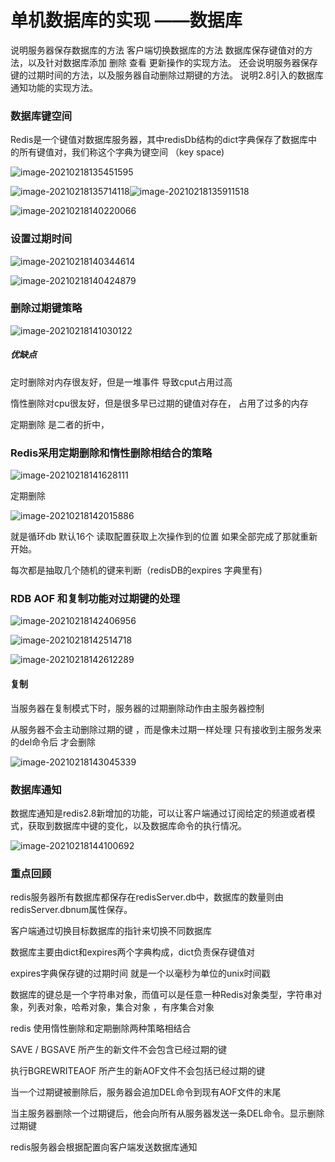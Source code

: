 # 单机数据库的实现 ——数据库

说明服务器保存数据库的方法 客户端切换数据库的方法 数据库保存键值对的方法，以及针对数据库添加 删除 查看 更新操作的实现方法。 还会说明服务器保存键的过期时间的方法，以及服务器自动删除过期键的方法。  说明2.8引入的数据库通知功能的实现方法。

### 数据库键空间

Redis是一个键值对数据库服务器，其中redisDb结构的dict字典保存了数据库中的所有键值对，我们称这个字典为键空间 （key space)

![image-20210218135451595](assets/image-20210218135451595.png)

![image-20210218135714118](assets/image-20210218135714118.png)![image-20210218135911518](assets/image-20210218135911518.png)

![image-20210218140220066](assets/image-20210218140220066.png)

### 设置过期时间

![image-20210218140344614](assets/image-20210218140344614.png)

![image-20210218140424879](assets/image-20210218140424879.png)

### 删除过期键策略

![image-20210218141030122](assets/image-20210218141030122.png)

##### 优缺点

定时删除对内存很友好，但是一堆事件 导致cput占用过高

惰性删除对cpu很友好，但是很多早已过期的键值对存在， 	占用了过多的内存



定期删除 是二者的折中，

### Redis采用定期删除和惰性删除相结合的策略

![image-20210218141628111](assets/image-20210218141628111.png)

定期删除

![image-20210218142015886](assets/image-20210218142015886.png)

就是循环db 默认16个 读取配置获取上次操作到的位置 如果全部完成了那就重新开始。

每次都是抽取几个随机的键来判断（redisDB的expires 字典里有)



### RDB AOF 和复制功能对过期键的处理

![image-20210218142406956](assets/image-20210218142406956.png)

![image-20210218142514718](assets/image-20210218142514718.png)

![image-20210218142612289](assets/image-20210218142612289.png)

#### 复制

当服务器在复制模式下时，服务器的过期删除动作由主服务器控制

从服务器不会主动删除过期的键  ，而是像未过期一样处理 只有接收到主服务发来的del命令后 才会删除



![image-20210218143045339](assets/image-20210218143045339.png)

### 数据库通知

数据库通知是redis2.8新增加的功能，可以让客户端通过订阅给定的频道或者模式，获取到数据库中键的变化，以及数据库命令的执行情况。



![image-20210218144100692](assets/image-20210218144100692.png)



### 重点回顾

redis服务器所有数据库都保存在redisServer.db中，数据库的数量则由redisServer.dbnum属性保存。

客户端通过切换目标数据库的指针来切换不同数据库

数据库主要由dict和expires两个字典构成，dict负责保存键值对

expires字典保存键的过期时间 就是一个以毫秒为单位的unix时间戳

数据库的键总是一个字符串对象，而值可以是任意一种Redis对象类型，字符串对象，列表对象，哈希对象，集合对象 ，有序集合对象

redis 使用惰性删除和定期删除两种策略相结合

SAVE / BGSAVE 所产生的新文件不会包含已经过期的键

执行BGREWRITEAOF 所产生的新AOF文件不会包括已经过期的键

当一个过期键被删除后，服务器会追加DEL命令到现有AOF文件的末尾

当主服务器删除一个过期键后，他会向所有从服务器发送一条DEL命令。显示删除过期键

redis服务器会根据配置向客户端发送数据库通知



## 